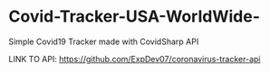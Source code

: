 # Covid-Tracker-USA-WorldWide-
Simple Covid19 Tracker made with CovidSharp API

LINK TO API: https://github.com/ExpDev07/coronavirus-tracker-api
